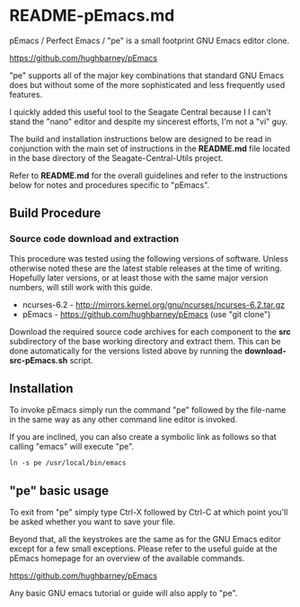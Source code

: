 # README-pEmacs.md
pEmacs / Perfect Emacs / "pe" is a small footprint GNU Emacs 
editor clone.

https://github.com/hughbarney/pEmacs

"pe" supports all of the major key combinations that standard GNU
Emacs does but without some of the more sophisticated and less
frequently used features.

I quickly added this useful tool to the Seagate Central because I
I can't stand the "nano" editor and despite my sincerest efforts, I'm 
not a "vi" guy.

The build and installation instructions below are designed to be
read in conjunction with the main set of instructions in the
**README.md** file located in the base directory of the
Seagate-Central-Utils project. 

Refer to **README.md** for the overall guidelines and refer to the
instructions below for notes and procedures specific to "pEmacs".

## Build Procedure
### Source code download and extraction
This procedure was tested using the following versions of software.
Unless otherwise noted these are the latest stable releases at the
time of writing. Hopefully later versions, or at least those with
the same major version numbers, will still work with this guide.

* ncurses-6.2 - http://mirrors.kernel.org/gnu/ncurses/ncurses-6.2.tar.gz    
* pEmacs - https://github.com/hughbarney/pEmacs (use "git clone")

Download the required source code archives for each component to 
the **src** subdirectory of the base working directory and extract
them. This can be done automatically for the versions listed above
by running the **download-src-pEmacs.sh** script.

## Installation
To invoke pEmacs simply run the command "pe" followed by the file-name
in the same way as any other command line editor is invoked.

If you are inclined, you can also create a symbolic link as follows
so that calling "emacs" will execute "pe".

    ln -s pe /usr/local/bin/emacs
    
## "pe" basic usage
To exit from "pe" simply type Ctrl-X followed by Ctrl-C at which point
you'll be asked whether you want to save your file.

Beyond that, all the keystrokes are the same as for the GNU Emacs editor
except for a few small exceptions. Please refer to the useful guide at the
pEmacs homepage for an overview of the available commands.

https://github.com/hughbarney/pEmacs

Any basic GNU emacs tutorial or guide will also apply to "pe".
